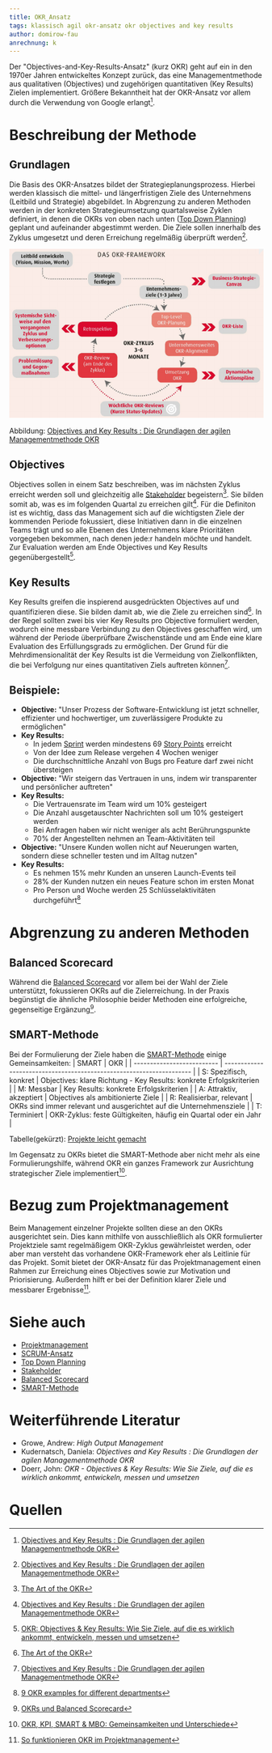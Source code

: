 ```yaml
---
title: OKR_Ansatz
tags: klassisch agil okr-ansatz okr objectives and key results
author: domirow-fau
anrechnung: k
---
```


Der "Objectives-and-Key-Results-Ansatz" (kurz OKR) geht auf ein in den 1970er Jahren entwickeltes Konzept zurück, das eine Managementmethode aus qualitativen (Objectives) und zugehörigen quantitativen (Key Results) Zielen implementiert. Größere Bekanntheit hat der OKR-Ansatz vor allem durch die Verwendung von Google erlangt[^1].

# Beschreibung der Methode
## Grundlagen
Die Basis des OKR-Ansatzes bildet der Strategieplanungsprozess. Hierbei werden klassisch die mittel- und längerfristigen Ziele des Unternehmens (Leitbild und Strategie) abgebildet. In Abgrenzung zu anderen Methoden werden in der konkreten Strategieumsetzung quartalsweise Zyklen definiert, in denen die OKRs von oben nach unten ([Top Down Planning](Top_Down_Planning.md)) geplant und aufeinander abgestimmt werden. Die Ziele sollen innerhalb des Zyklus umgesetzt und deren Erreichung regelmäßig überprüft werden[^1].

![Das OKR-Framework](OKR_Ansatz/OKR-Framework.png)

Abbildung: [Objectives and Key Results : Die Grundlagen der agilen Managementmethode OKR](https://ebookcentral.proquest.com/lib/erlangen/reader.action?docID=6668403)

## Objectives
Objectives sollen in einem Satz beschreiben, was im nächsten Zyklus erreicht werden soll und gleichzeitig alle [Stakeholder](Stakeholdermanagement.md) begeistern[^2].
Sie bilden somit ab, was es im folgenden Quartal zu erreichen gilt[^1].
Für die Definiton ist es wichtig, dass das Management sich auf die wichtigsten Ziele der kommenden Periode fokussiert, diese Initiativen dann in die einzelnen Teams trägt und so  alle Ebenen des Unternehmens klare Prioritäten vorgegeben bekommen, nach denen jede:r handeln möchte und handelt.
Zur Evaluation werden am Ende Objectives und Key Results gegenübergestellt[^3].

## Key Results
Key Results greifen die inspierend ausgedrückten Objectives auf und quantifizieren diese. Sie bilden damit ab, wie die Ziele zu erreichen sind[^2].
In der Regel sollten zwei bis vier Key Results pro Objective formuliert werden, wodurch eine messbare Verbindung zu den Objectives geschaffen wird, um während der Periode überprüfbare Zwischenstände und am Ende eine klare Evaluation des Erfüllungsgrads zu ermöglichen.
Der Grund für die Mehrdimensionalität der Key Results ist die Vermeidung von Zielkonflikten, die bei Verfolgung nur eines quantitativen Ziels auftreten können[^1].

## Beispiele:
* **Objective:** "Unser Prozess der Software-Entwicklung ist jetzt schneller, effizienter und hochwertiger, um zuverlässigere Produkte zu ermöglichen"
* **Key Results:**
   * In jedem [Sprint](SCRUM.md) werden mindestens 69 [Story Points](SCRUM.md) erreicht
   * Von der Idee zum Release vergehen 4 Wochen weniger
   * Die durchschnittliche Anzahl von Bugs pro Feature darf zwei nicht übersteigen
* **Objective:** "Wir steigern das Vertrauen in uns, indem wir transparenter und persönlicher auftreten"
* **Key Results:**
   * Die Vertrauensrate im Team wird um 10% gesteigert
   * Die Anzahl ausgetauschter Nachrichten soll um 10% gesteigert werden
   * Bei Anfragen haben wir nicht weniger als acht Berührungspunkte
   * 70% der Angestellten nehmen an Team-Aktivitäten teil
* **Objective:** "Unsere Kunden wollen nicht auf Neuerungen warten, sondern diese schneller testen und im Alltag nutzen"
* **Key Results:**
   * Es nehmen 15% mehr Kunden an unseren Launch-Events teil
   * 28% der Kunden nutzen ein neues Feature schon im ersten Monat
   * Pro Person und Woche werden 25 Schlüsselaktivitäten durchgeführt[^4]

# Abgrenzung zu anderen Methoden
## Balanced Scorecard
Während die [Balanced Scorecard](Balanced_Scorecard.md) vor allem bei der Wahl der Ziele unterstützt, fokussieren OKRs auf die Zielerreichung. In der Praxis begünstigt die ähnliche Philosophie beider Methoden eine erfolgreiche, gegenseitige Ergänzung[^5].

## SMART-Methode
Bei der Formulierung der Ziele haben die [SMART-Methode](SMART_Ziele.md) einige Gemeinsamkeiten:
| SMART                      | OKR                                                                  |
| -------------------------- | -------------------------------------------------------------------- |
| S: Spezifisch, konkret     | Objectives: klare Richtung - Key Results: konkrete Erfolgskriterien  |
| M: Messbar                 | Key Results: konkrete Erfolgskriterien                               |
| A: Attraktiv, akzeptiert   | Objectives als ambitionierte Ziele                                   |
| R: Realisierbar, relevant  | OKRs sind immer relevant und ausgerichtet auf die Unternehmensziele  |
| T: Terminiert              | OKR-Zyklus: feste Gültigkeiten, häufig ein Quartal oder ein Jahr     |

Tabelle(gekürzt): [Projekte leicht gemacht](https://projekte-leicht-gemacht.de/blog/definitionen/okr-kpi-smart-mbo/)

Im Gegensatz zu OKRs bietet die SMART-Methode aber nicht mehr als eine Formulierungshilfe, während OKR ein ganzes Framework zur Ausrichtung strategischer Ziele implementiert[^6].

# Bezug zum Projektmanagement
Beim Management einzelner Projekte sollten diese an den OKRs ausgerichtet sein. Dies kann mithilfe von ausschließlich als OKR formulierter Projektziele samt regelmäßigem OKR-Zyklus gewährleistet werden, oder aber man versteht das vorhandene OKR-Framework eher als Leitlinie für das Projekt. Somit bietet der OKR-Ansatz für das Projektmanagement einen Rahmen zur Erreichung eines Objectives sowie zur Motivation und Priorisierung. Außerdem hilft er bei der Definition klarer Ziele und messbarer Ergebnisse[^7].

# Siehe auch
* [Projektmanagement](Projektmanagement.md)
* [SCRUM-Ansatz](SCRUM.md)
* [Top Down Planning](Top_Down_Planning.md)
* [Stakeholder](Stakeholdermanagement.md)
* [Balanced Scorecard](Balanced_Scorecard.md)
* [SMART-Methode](SMART_Ziele.md)

# Weiterführende Literatur
* Growe, Andrew: *High Output Management*
* Kudernatsch, Daniela: *Objectives and Key Results : Die Grundlagen der agilen Managementmethode OKR*
* Doerr, John: *OKR - Objectives & Key Results: Wie Sie Ziele, auf die es wirklich ankommt, entwickeln, messen und umsetzen*

# Quellen

[^1]: [Objectives and Key Results : Die Grundlagen der agilen Managementmethode OKR](https://ebookcentral.proquest.com/lib/erlangen/reader.action?docID=6668403)
[^2]: [The Art of the OKR](https://eleganthack.com/the-art-of-the-okr/)
[^3]: [OKR: Objectives & Key Results: Wie Sie Ziele, auf die es wirklich ankommt, entwickeln, messen und umsetzen](https://www.beck-elibrary.de/10.15358/9783800657742/okr)
[^4]: [9 OKR examples for different departments](https://www.workpath.com/magazine/okr-examples)
[^5]: [OKRs und Balanced Scorecard](https://www.workpath.com/magazin/okr-balanced-scorecard)
[^6]: [OKR, KPI, SMART & MBO: Gemeinsamkeiten und Unterschiede](https://projekte-leicht-gemacht.de/blog/definitionen/okr-kpi-smart-mbo/)
[^7]: [So funktionieren OKR im Projektmanagement](https://projekte-leicht-gemacht.de/blog/pm-in-der-praxis/okr-projektmanagement/)
